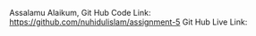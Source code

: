 Assalamu Alaikum,
Git Hub Code Link: https://github.com/nuhidulislam/assignment-5
Git Hub Live Link: 
